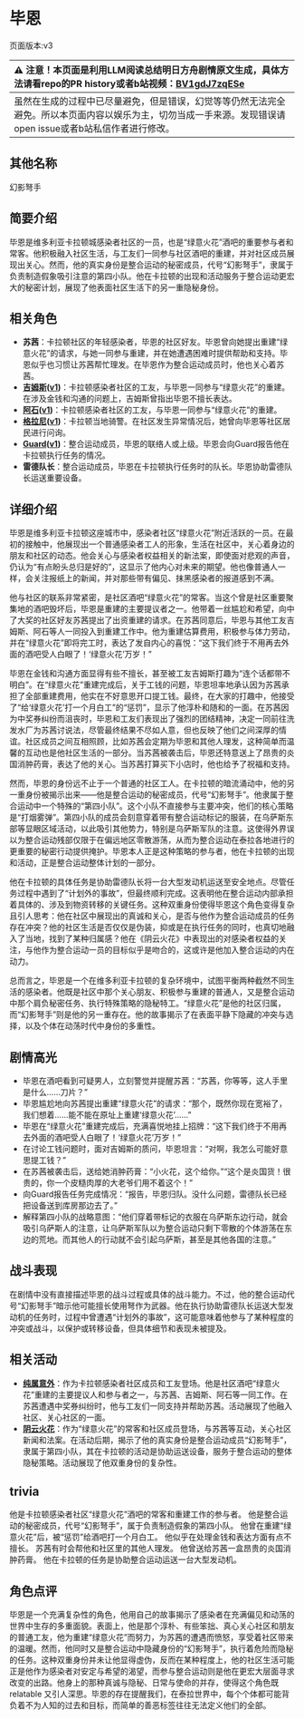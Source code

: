 # 毕恩
页面版本:v3
 

| :warning: 注意！本页面是利用LLM阅读总结明日方舟剧情原文生成，具体方法请看repo的PR history或者b站视频：[BV1gdJ7zqESe](https://www.bilibili.com/video/BV1gdJ7zqESe/)         |
|:----------------------------|
| 虽然在生成的过程中已尽量避免，但是错误，幻觉等等仍然无法完全避免。所以本页面内容以娱乐为主，切勿当成一手来源。发现错误请open issue或者b站私信作者进行修改。|



## 其他名称
幻影弩手
## 简要介绍
毕恩是维多利亚卡拉顿城感染者社区的一员，也是“绿意火花”酒吧的重要参与者和常客。他积极融入社区生活，与工友们一同参与社区酒吧的重建，并对社区成员展现出关心。然而，他的真实身份是整合运动的秘密成员，代号“幻影弩手”，隶属于负责制造假象吸引注意的第四小队。他在卡拉顿的出现和活动服务于整合运动更宏大的秘密计划，展现了他表面社区生活下的另一重隐秘身份。
## 相关角色
-   **苏茜**：卡拉顿社区的年轻感染者，毕恩的社区好友。毕恩曾向她提出重建“绿意火花”的请求，与她一同参与重建，并在她遭遇困难时提供帮助和支持。毕恩似乎也习惯让苏茜帮忙理发。在毕恩作为整合运动成员时，他也关心着苏茜。
-   **[吉姆斯](extended_char_ji_mu_si.md)([v1](../chars/extended_char_ji_mu_si.md))**：卡拉顿感染者社区的工友，与毕恩一同参与“绿意火花”的重建。在涉及金钱和沟通的问题上，吉姆斯曾指出毕恩不擅长表达。
-   **[阿石](extended_char_a_shi.md)([v1](../chars/extended_char_a_shi.md))**：卡拉顿感染者社区的工友，与毕恩一同参与“绿意火花”的重建。
-   **[格拉尼](char_220_grani.md)([v1](../chars/char_220_grani.md))**：卡拉顿当地骑警。在社区发生异常情况后，她曾向毕恩等社区居民进行问询。
-   **[Guard](extended_char_Guard.md)([v1](../chars/extended_char_Guard.md))**：整合运动成员，毕恩的联络人或上级。毕恩会向Guard报告他在卡拉顿执行任务的情况。
-   **雷德队长**：整合运动成员，毕恩在卡拉顿执行任务时的队长。毕恩协助雷德队长运送重要设备。
## 详细介绍
毕恩是维多利亚卡拉顿这座城市中，感染者社区“绿意火花”附近活跃的一员。在最初的接触中，他展现出一个普通感染者工人的形象，生活在社区中，关心着身边的朋友和社区的动态。他会关心与感染者权益相关的新法案，即使面对悲观的声音，仍认为“有点盼头总归是好的”，这显示了他内心对未来的期望。他也像普通人一样，会关注报纸上的新闻，并对那些带有偏见、抹黑感染者的报道感到不满。

他与社区的联系非常紧密，是社区酒吧“绿意火花”的常客。当这个曾是社区重要聚集地的酒吧毁坏后，毕恩是重建的主要提议者之一。他带着一丝尴尬和希望，向中了大奖的社区好友苏茜提出了出资重建的请求。在苏茜同意后，毕恩与其他工友吉姆斯、阿石等人一同投入到重建工作中。他为重建估算费用，积极参与体力劳动，并在“绿意火花”即将完工时，表达了发自内心的喜悦：“这下我们终于不用再去外面的酒吧受人白眼了！‘绿意火花’万岁！”

毕恩在金钱和沟通方面显得有些不擅长，甚至被工友吉姆斯打趣为“连个话都带不明白”。在“绿意火花”重建完成后，关于工钱的问题，毕恩坦率地承认因为苏茜承担了全部重建费用，他实在不好意思开口提工钱。最终，在大家的打趣中，他接受了“给‘绿意火花’打一个月白工”的“惩罚”，显示了他淳朴和随和的一面。在苏茜因为中奖券纠纷而沮丧时，毕恩和工友们表现出了强烈的团结精神，决定一同前往洗发水厂为苏茜讨说法，尽管最终结果不尽如人意，但也反映了他们之间深厚的情谊。社区成员之间互相照顾，比如苏茜会定期为毕恩和其他人理发，这种简单而温馨的互动也是他社区生活的一部分。当苏茜被袭击后，毕恩还特意送上了昂贵的炎国消肿药膏，表达了他的关心。当苏茜打算买下小店时，他也给予了祝福和支持。

然而，毕恩的身份远不止于一个普通的社区工人。在卡拉顿的暗流涌动中，他的另一重身份被揭示出来——他是整合运动的秘密成员，代号“幻影弩手”。他隶属于整合运动中一个特殊的“第四小队”。这个小队不直接参与主要冲突，他们的核心策略是“打烟雾弹”。第四小队的成员会刻意穿着带有整合运动标记的服装，在乌萨斯东部等显眼区域活动，以此吸引其他势力，特别是乌萨斯军队的注意。这使得外界误以为整合运动残部仅限于在偏远地区零散游荡，从而为整合运动在泰拉各地进行的更重要的秘密行动提供掩护。毕恩本人正是这种策略的参与者，他在卡拉顿的出现和活动，正是整合运动整体计划的一部分。

他在卡拉顿的具体任务是协助雷德队长将一台大型发动机运送至安全地点。尽管任务过程中遇到了“计划外的事故”，但最终顺利完成。这表明他在整合运动内部承担着具体的、涉及到物资转移的关键任务。这种双重身份使得毕恩这个角色变得复杂且引人思考：他在社区中展现出的真诚和关心，是否与他作为整合运动成员的任务存在冲突？他的社区生活是否仅仅是伪装，抑或是在执行任务的同时，也真切地融入了当地，找到了某种归属感？他在《阴云火花》中表现出的对感染者权益的关注，与他作为整合运动一员的目标似乎是吻合的，这或许是他加入整合运动的内在动力。

总而言之，毕恩是一个在维多利亚卡拉顿的复杂环境中，试图平衡两种截然不同生活的感染者。他既是社区中那个关心朋友、积极参与重建的普通人，又是整合运动中那个肩负秘密任务、执行特殊策略的隐秘特工。“绿意火花”是他的社区归属，而“幻影弩手”则是他的另一重存在。他的故事揭示了在表面平静下隐藏的冲突与选择，以及个体在动荡时代中身份的多重性。
## 剧情高光
-   毕恩在酒吧看到可疑男人，立刻警觉并提醒苏茜：“苏茜，你等等，这人手里是什么......刀片？”
-   毕恩尴尬地向苏茜提出重建“绿意火花”的请求：“那个，既然你现在宽裕了，我们想着......能不能在原址上重建‘绿意火花’......”
-   毕恩在“绿意火花”重建完成后，充满喜悦地挂上招牌：“这下我们终于不用再去外面的酒吧受人白眼了！‘绿意火花’万岁！”
-   在讨论工钱问题时，面对吉姆斯的质问，毕恩坦言：“对啊，我怎么可能好意思提工钱？”
-   在苏茜被袭击后，送给她消肿药膏：“小火花，这个给你。”“这个是炎国货！很贵的，你一个皮糙肉厚的大老爷们用不着这个！”
-   向Guard报告任务完成情况：“报告，毕恩归队。没什么问题，雷德队长已经把设备送到库房那边去了。”
-   解释第四小队的战略意图：“他们穿着带标记的衣服在乌萨斯东边行动，就会吸引乌萨斯人的注意，让乌萨斯军队以为整合运动只剩下零散的个体游荡在东边的荒地。而其他人的行动就不会引起乌萨斯，甚至是其他各国的注意。”
## 战斗表现
在剧情中没有直接描述毕恩的战斗过程或具体的战斗能力。不过，他的整合运动代号“幻影弩手”暗示他可能擅长使用弩作为武器。他在执行协助雷德队长运送大型发动机的任务时，过程中曾遭遇“计划外的事故”，这可能意味着他参与了某种程度的冲突或战斗，以保护或转移设备，但具体细节和表现未被提及。
## 相关活动
-   **[纯属意外](../stories/story_gdglow_set_1.md)**：作为卡拉顿感染者社区成员和工友登场。他是社区酒吧“绿意火花”重建的主要提议人和参与者之一，与苏茜、吉姆斯、阿石等一同工作。在苏茜遭遇中奖券纠纷时，他与工友们一同支持并帮助苏茜。活动展现了他融入社区、关心社区的一面。
-   **[阴云火花](../stories/act10mini.md)**：作为“绿意火花”的常客和社区成员登场，与苏茜等互动，关心社区新闻和法案。在活动后期，揭示了他的真实身份是整合运动成员“幻影弩手”，隶属于第四小队，其在卡拉顿的活动是协助运送设备，服务于整合运动的整体隐秘策略。活动展现了他双重身份的复杂性。
## trivia
他是卡拉顿感染者社区“绿意火花”酒吧的常客和重建工作的参与者。
他是整合运动的秘密成员，代号“幻影弩手”，属于负责制造假象的第四小队。
他曾在重建“绿意火花”后，被“惩罚”给酒吧打一个月白工。
他似乎在处理金钱和表达方面有点不擅长。
苏茜有时会帮他和社区里的其他人理发。
他曾送给苏茜一盒昂贵的炎国消肿药膏。
他在卡拉顿的任务是协助整合运动运送一台大型发动机。
## 角色点评
毕恩是一个充满复杂性的角色，他用自己的故事揭示了感染者在充满偏见和动荡的世界中生存的多重面貌。表面上，他是那个淳朴、有些笨拙、真心关心社区和朋友的普通工友，他为重建“绿意火花”而努力，为苏茜的遭遇而愤怒，享受着社区带来的温暖。然而，他同时又是整合运动中隐藏身份的“幻影弩手”，执行着危险而隐秘的任务。这种双重身份并未让他显得虚伪，反而在某种程度上，他的社区生活可能正是他作为感染者对安定与希望的渴望，而参与整合运动则是他在更宏大层面寻求改变的出路。他身上的那种真诚与隐秘、日常与使命的并存，使得这个角色既 relatable 又引人深思。毕恩的存在提醒我们，在泰拉世界中，每个个体都可能背负着不为人知的过去和目标，而简单的善恶标签往往无法定义他们的全部。